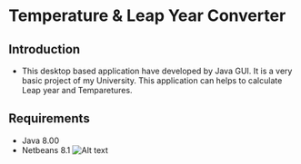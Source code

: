 # Temperature & Leap Year Converter

## Introduction
* This desktop based application have developed by Java GUI. It is a very basic project of my University. This application can helps to calculate Leap year and Temparetures.

## Requirements
* Java 8.00
* Netbeans 8.1
![Alt text](master/img/Capture1.JPG?raw=true "Title")
